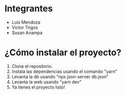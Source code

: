 # Integrantes
* Luis Mendoza
* Victor Trigos
* Susan Anampa

# ¿Cómo instalar el proyecto?
1. Clona el repositorio.
2. Instala las dependencias usando el comando "yarn"
3. Levanta la db usando "npx json-server db.json"
4. Levanta la web usando "yarn dev"
5. Ya tienes el proyecto listo!
